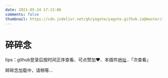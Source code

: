 ```yaml
---
date: 2021-05-24 17:13:08
comments: false
thumbnail: https://cdn.jsdelivr.net/gh/yagote/yagote.github.io@master/img/东京.jpg 
---
```

<div class = "text-center"><h1>碎碎念</h1></div><div class = "text-tips">

<!-- tips：github登录后按时间正序查看、可点赞加❤️、本插件[地址](https://github.com/removeif/gitalk)..<span id="busuanzi_container_page_pv">「<span id="busuanzi_value_page_pv">+99</span>次查看」</span></div> -->
tips：github登录后按时间正序查看、可点赞加❤️、本插件[地址](https://github.com/removeif/gitalk)..<span id="busuanzi_container_page_pv">「<span id="busuanzi_value_page_pv"></span>次查看」</span></div> <!--去掉了+99-->
<div id="comment-container1"><div class="text-tips">碎碎念加载中，请稍等...</div></div>
<link rel="stylesheet" href="https://cdnjs.loli.net/ajax/libs/gitalk/1.6.0/gitalk.css"/>
<script>
    $.getScript("/js/gitalk_self.min.js", function () {
        var gitalk = new Gitalk({
            clientID: '46a9f3481b46ea0129d8',
            clientSecret: '79c7c9cb847e141757d7864453bcbf89f0655b24',
            id: '666666',
            repo: 'issue_database',
            owner: 'yagote',
            admin: "yagote",
            createIssueManually: true,
            distractionFreeMode: false
        });
        gitalk.render('comment-container1');
    });
</script>
